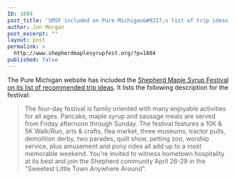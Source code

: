 ```yaml
---
ID: 1884
post_title: 'SMSF included on Pure Michigan&#8217;s list of trip ideas'
author: Jon Morgan
post_excerpt: ""
layout: post
permalink: >
  http://www.shepherdmaplesyrupfest.org/?p=1884
published: false
---
```

The Pure Michigan website has included the <a href="https://www.michigan.org/event/shepherd-maple-syrup-festival-0">Shepherd Maple Syrup Festival on its list of recommended trip ideas</a>. It lists the following description for the festival:
<blockquote>The four-day festival is family oriented with many enjoyable activities for all ages. Pancake, maple syrup and sausage meals are served from Friday afternoon through Sunday. The festival features a 10K &amp; 5K Walk/Run, arts &amp; crafts, flea market, three museums, tractor pulls, demolition derby, two parades, quilt show, petting zoo, worship service, plus amusement and pony rides all add up to a most memorable weekend. You're invited to witness hometown hospitality at its best and join the Shepherd community April 26-29 in the "Sweetest Little Town Anywhere Around".</blockquote>